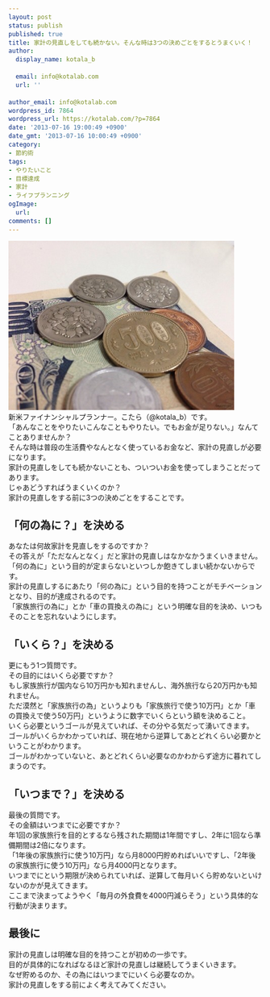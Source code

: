 ```yaml
---
layout: post
status: publish
published: true
title: 家計の見直しをしても続かない。そんな時は3つの決めごとをするとうまくいく！
author:
  display_name: kotala_b

  email: info@kotalab.com
  url: ''

author_email: info@kotalab.com
wordpress_id: 7864
wordpress_url: https://kotalab.com/?p=7864
date: '2013-07-16 19:00:49 +0900'
date_gmt: '2013-07-16 10:00:49 +0900'
category:
- 節約術
tags:
- やりたいこと
- 目標達成
- 家計
- ライフプランニング
ogImage:
  url:
comments: []
---
```

<p><img src="/wp-content/uploads/kakei_130716-448x336.jpg" alt="kakei_130716" width="448" height="336" class="alignnone size-large wp-image-7870" /><br />
新米ファイナンシャルプランナー。こたら（@kotala_b）です。<br />
「あんなことをやりたいこんなこともやりたい。でもお金が足りない。」なんてことありませんか？<br />
そんな時は普段の生活費やなんとなく使っているお金など、家計の見直しが必要になります。<br />
家計の見直しをしても続かないことも、ついついお金を使ってしまうことだってあります。<br />
じゃあどうすればうまくいくのか？<br />
家計の見直しをする前に3つの決めごとをすることです。<br />
</p>
<!--more-->
<h2>「何の為に？」を決める</h2>
<p>あなたは何故家計を見直しをするのですか？<br />
その答えが「ただなんとなく」だと家計の見直しはなかなかうまくいきません。<br />
「何の為に」という目的が定まらないといつしか飽きてしまい続かないからです。<br />
家計の見直しするにあたり「何の為に」という目的を持つことがモチベーションとなり、目的が達成されるのです。<br />
「家族旅行の為に」とか「車の買換えの為に」という明確な目的を決め、いつもそのことを忘れないようにします。</p>
<h2>「いくら？」を決める</h2>
<p>更にもう1つ質問です。<br />
その目的にはいくら必要ですか？<br />
もし家族旅行が国内なら10万円かも知れませんし、海外旅行なら20万円かも知れません。<br />
ただ漠然と「家族旅行の為」というよりも「家族旅行で使う10万円」とか「車の買換えで使う50万円」というように数字でいくらという額を決めること。<br />
いくら必要というゴールが見えていれば、その分やる気だって湧いてきます。<br />
ゴールがいくらかわかっていれば、現在地から逆算してあとどれくらい必要かということがわかります。<br />
ゴールがわかっていないと、あとどれくらい必要なのかわからず途方に暮れてしまうのです。</p>
<h2>「いつまで？」を決める</h2>
<p>最後の質問です。<br />
その金額はいつまでに必要ですか？<br />
年1回の家族旅行を目的とするなら残された期間は1年間ですし、2年に1回なら準備期間は2倍になります。<br />
「1年後の家族旅行に使う10万円」なら月8000円貯めればいいですし、「2年後の家族旅行に使う10万円」なら月4000円となります。<br />
いつまでにという期限が決められていれば、逆算して毎月いくら貯めないといけないのかが見えてきます。<br />
ここまで決まってようやく「毎月の外食費を4000円減らそう」という具体的な行動が決まります。</p>
<h2>最後に</h2>
<p>家計の見直しは明確な目的を持つことが初めの一歩です。<br />
目的が具体的になればなるほど家計の見直しは継続してうまくいきます。<br />
なぜ貯めるのか、その為にはいつまでにいくら必要なのか。<br />
家計の見直しをする前によく考えてみてください。</p>
